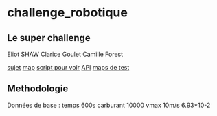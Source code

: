 # challenge_robotique
## Le super challenge

Eliot SHAW
Clarice Goulet
Camille Forest


[sujet](https://partage.imt.fr/index.php/s/morx7iCSEnpRKKJ)
[map](https://partage.imt.fr/index.php/s/BwXS9fkE95CxxMf)
[script pour voir](https://partage.imt.fr/index.php/s/CQ9bt2dmzt4efoN)
[API](https://partage.imt.fr/index.php/s/wbbfNLm3y4peL7k)
[maps de test](https://partage.imt.fr/index.php/s/B8rASYoAY5DDHDo)


## Methodologie

Données de base : 
temps 600s
carburant 10000
vmax 10m/s
6.93*10-2

